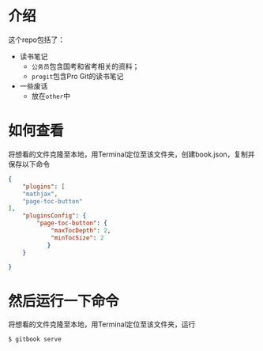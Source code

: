 # 介绍

这个repo包括了：

- 读书笔记
  - `公务员`包含国考和省考相关的资料；
  - `progit`包含Pro Git的读书笔记
- 一些废话
  - 放在`other`中

# 如何查看

将想看的文件克隆至本地，用Terminal定位至该文件夹，创建book.json，复制并保存以下命令

```json
{
	"plugins": [
    "mathjax",
    "page-toc-button"
],
	"pluginsConfig": {
 		"page-toc-button": {
            "maxTocDepth": 2,
            "minTocSize": 2
           }
    }

}
```

然后运行一下命令
=======
将想看的文件克隆至本地，用Terminal定位至该文件夹，运行
```
$ gitbook serve
```

